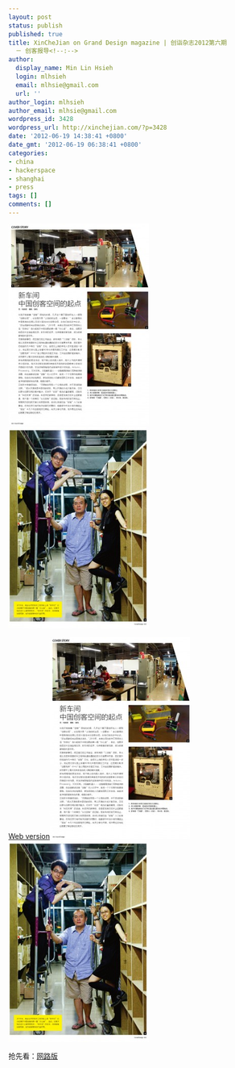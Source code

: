 ```yaml
---
layout: post
status: publish
published: true
title: XinCheJian on Grand Design magazine | 创诣杂志2012第六期
  － 创客报导<!--:-->
author:
  display_name: Min Lin Hsieh
  login: mlhsieh
  email: mlhsie@gmail.com
  url: ''
author_login: mlhsieh
author_email: mlhsie@gmail.com
wordpress_id: 3428
wordpress_url: http://xinchejian.com/?p=3428
date: '2012-06-19 14:38:41 +0800'
date_gmt: '2012-06-19 06:38:41 +0800'
categories:
- china
- hackerspace
- shanghai
- press
tags: []
comments: []
---
```

<p><!--:en--><a href="/uploads/2012/06/GrandDesign01.jpg"><img class="alignnone size-large wp-image-3430" title="GrandDesign01" src="/uploads/2012/06/GrandDesign01-279x400.jpg" alt="" width="279" height="400" /></a>&nbsp;&nbsp;<a href="/uploads/2012/06/GrandDesign02.jpg"><img class="alignnone size-large wp-image-3429" title="GrandDesign02" src="/uploads/2012/06/GrandDesign02-279x400.jpg" alt="" width="279" height="400" /></a></p>
<p><a href="http://www.creativecity.sh.cn/img/media/No6/%E5%88%9B%E5%AE%A2%E7%8E%B0%E8%B1%A1.pdf" target="_blank">Web version</a><!--:--><!--:zh--><a href="/uploads/2012/06/GrandDesign01.jpg"><img title="GrandDesign01" src="/uploads/2012/06/GrandDesign01-279x400.jpg" alt="" width="279" height="400" /></a>&nbsp;&nbsp;<a href="/uploads/2012/06/GrandDesign02.jpg"><img title="GrandDesign02" src="/uploads/2012/06/GrandDesign02-279x400.jpg" alt="" width="279" height="400" /></a></p>
<p>抢先看：<a href="http://www.creativecity.sh.cn/img/media/No6/%E5%88%9B%E5%AE%A2%E7%8E%B0%E8%B1%A1.pdf" target="_blank">网路版</a><!--:--></p>
